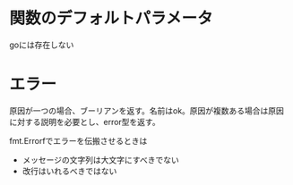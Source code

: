# 関数のデフォルトパラメータ

goには存在しない

# エラー

原因が一つの場合、ブーリアンを返す。名前はok。原因が複数ある場合は原因に対する説明を必要とし、error型を返す。

fmt.Errorfでエラーを伝搬させるときは

* メッセージの文字列は大文字にすべきでない
* 改行はいれるべきではない